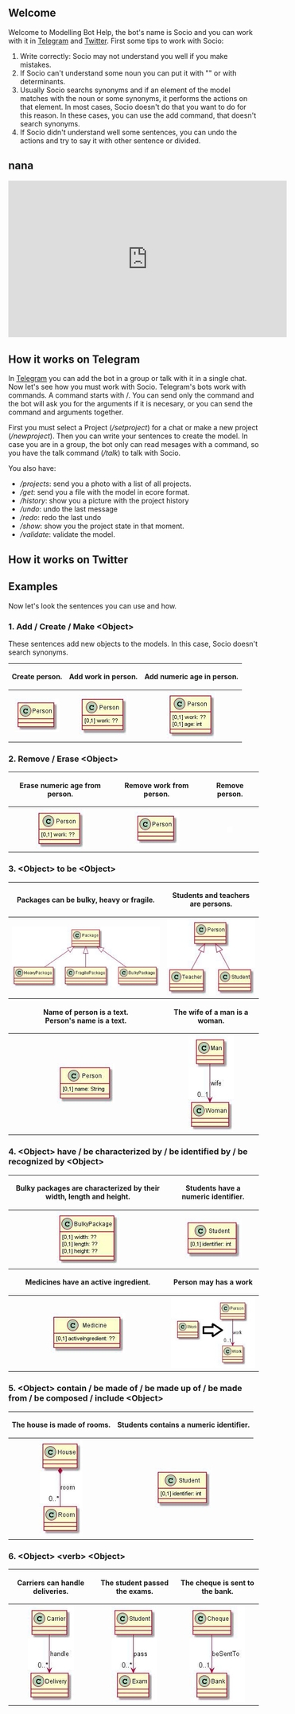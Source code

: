 ## Welcome

Welcome to Modelling Bot Help, the bot's name is Socio and you can work with it in [Telegram](https://t.me/ModellingBot) and [Twitter](https://twitter.com/ModellingBot). First some tips to work with Socio:

  1. Write correctly: Socio may not understand you well if you make mistakes.
  2. If Socio can't understand some noun you can put it with "" or with determinants.
  3. Usually Socio searchs synonyms and if an element of the model matches with the noun or some synonyms, it performs the actions on that element. In most cases, Socio doesn't do that you want to do for this reason. In these cases, you can use the add command, that doesn't search synonyms.
  4. If Socio didn't understand well some sentences, you can undo the actions and try to say it with other sentence or divided.

## nana
<p>
 <iframe width="560" height="315" src="https://www.youtube.com/embed/nTNBQm362KA?ecver=1" frameborder="0" allowfullscreen></iframe>
</p>

## How it works on Telegram

In [Telegram](https://t.me/ModellingBot) you can add the bot in a group or talk with it in a single chat. 
Now let's see how you must work with Socio. Telegram's bots work with commands. A command starts with /. You can send only the command and the bot will ask you for the arguments if it is necesary, or you can send the command and arguments together. 

First you must select a Project (_/setproject_) for a chat or make a new project (_/newproject_). Then you can write your sentences to create the model. In case you are in a group, the bot only can read mesages with a command, so you have the talk command (_/talk_) to talk with Socio. 

You also have:

- _/projects_: send you a photo with a list of all projects.  
- _/get_: send you a file with the model in ecore format.
- _/history_: show you a picture with the project history
- _/undo_: undo the last message
- _/redo_: redo the last undo
- _/show_: show you the project state in that moment. 
- _/validate_: validate the model.

## How it works on Twitter

## Examples

Now let's look the sentences you can use and how.

### 1. Add / Create / Make \<Object>

These sentences add new objects to the models. In this case, Socio doesn't search synonyms. 
<table style="width:100%;text-align:center">
<tr>
<th><p style="text-align:center">Create person.</p></th>
<th><p style="text-align:center">Add work in person.</p></th>
<th><p style="text-align:center">Add numeric age in person.</p></th>
</tr>
<tr>
<th><div style="text-align:center"><img src ="img/photo_2017-05-30_12-56-40.jpg" /></div></th>
<th><div style="text-align:center"><img src ="img/photo_2017-05-30_12-57-08.jpg" /></div></th>
<th><div style="text-align:center"><img src ="img/photo_2017-05-30_12-57-28.jpg" /></div></th>
</tr>
</table>


### 2. Remove / Erase \<Object>

<table style="width:100%;text-align:center">
<tr>
<th><p style="text-align:center"> Erase numeric age from person.</p></th>
<th><p style="text-align:center"> Remove work from person.</p></th>
<th><p style="text-align:center"> Remove person.</p></th>
</tr>
<tr>
<th><div style="text-align:center"><img src ="img/photo_2017-05-30_12-57-08.jpg" /></div></th>
<th><div style="text-align:center"><img src ="img/photo_2017-05-30_12-56-40.jpg" /></div></th>
<th><div style="text-align:center"><img src ="img/photo_2017-05-29_11-56-22.jpg" /></div></th>
</tr>
</table>

### 3. \<Object>  to be \<Object>

<table style="width:100%;text-align:center">
<tr>
<th><p style="text-align:center"> Packages can be bulky, heavy or fragile.</p></th>
<th><p style="text-align:center"> Students and teachers are persons.</p></th>
</tr>
<tr>
<th><div style="text-align:center"><img src ="img/photo_2017-05-30_13-37-43.jpg" /></div></th>
<th><div style="text-align:center"><img src ="img/photo_2017-05-30_13-39-04.jpg" /></div></th>
</tr>
<tr>
<th><p style="text-align:center"> Name of person is a text.<br>Person's name is a text.</p></th>
<th><p style="text-align:center"> The wife of a man is a woman.</p></th>
</tr>
<tr>
<th><div style="text-align:center"><img src ="img/photo_2017-05-30_13-39-23.jpg" /></div></th>
<th><div style="text-align:center"><img src ="img/photo_2017-05-30_13-40-04.jpg" /></div></th>
</tr>
</table>

### 4. \<Object> have / be characterized by / be identified by / be recognized by \<Object>
 
<table style="width:100%;text-align:center">
<tr>
<th><p style="text-align:center"> Bulky packages are characterized by their width, length and height.</p></th>
<th><p style="text-align:center"> Students have a numeric identifier.</p></th>
</tr>
<tr>
<th><div style="text-align:center"><img src ="img/photo_2017-05-30_13-54-43.jpg" /></div></th>
<th><div style="text-align:center"><img src ="img/photo_2017-05-30_13-55-07.jpg" /></div></th>
</tr>
<tr>
<th><p style="text-align:center"> Medicines have an active ingredient.</p></th>
<th><p style="text-align:center"> Person may has a work</p></th>
</tr>
<tr>
<th><div style="text-align:center"><img src ="img/photo_2017-05-30_13-55-30.jpg" /></div></th>
<th><div style="text-align:center"><img src ="img/photo_2017-05-30_13-56-28.jpg" /></div></th>
</tr>
</table>
 
### 5. \<Object> contain / be made of / be made up of / be made from / be composed / include \<Object> 

<table style="width:100%;text-align:center">
<tr>
<th><p style="text-align:center"> The house is made of rooms.</p></th>
<th><p style="text-align:center"> Students contains a numeric identifier.</p></th>
</tr>
<tr>
<th><div style="text-align:center"><img src ="img/photo_2017-05-30_15-14-51.jpg" /></div></th>
<th><div style="text-align:center"><img src ="img/photo_2017-05-30_13-55-07.jpg" /></div></th>
</tr>
</table>

### 6. \<Object> \<verb> \<Object>

<table style="width:100%;text-align:center">
<tr>
<th><p style="text-align:center"> Carriers can handle deliveries.</p></th>
<th><p style="text-align:center"> The student passed the exams.</p></th>
<th><p style="text-align:center"> The cheque is sent to the bank.</p></th>
</tr>
<tr>
<th><div style="text-align:center"><img src ="img/photo_2017-05-30_15-22-01.jpg" /></div></th>
<th><div style="text-align:center"><img src ="img/photo_2017-05-30_15-22-29.jpg" /></div></th>
<th><div style="text-align:center"><img src ="img/photo_2017-05-30_15-22-51.jpg" /></div></th>
</tr>
</table>


